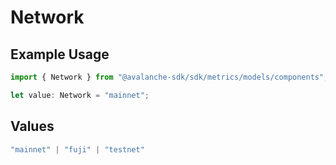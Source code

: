 # Network

## Example Usage

```typescript
import { Network } from "@avalanche-sdk/sdk/metrics/models/components";

let value: Network = "mainnet";
```

## Values

```typescript
"mainnet" | "fuji" | "testnet"
```